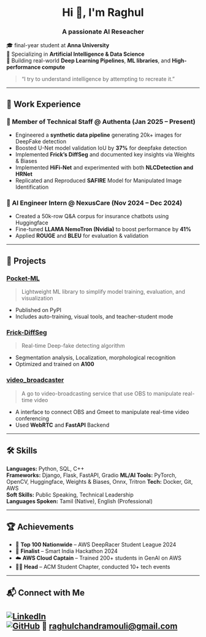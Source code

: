 <h1 align="center">Hi 👋, I'm Raghul</h1>
<h3 align="center">A passionate AI Reseacher</h3>


🎓 final-year student at **Anna University**  
🧠 Specializing in **Artificial Intelligence & Data Science**  
🚀 Building real-world **Deep Learning Pipelines**, **ML libraries**, and **High-performance compute**  

> “I try to understand intelligence by attempting to recreate it.”


---

## 💼 Work Experience

### 🔹 Member of Technical Staff @ Authenta (Jan 2025 – Present)
- Engineered a **synthetic data pipeline** generating 20k+ images for DeepFake detection
- Boosted U-Net model validation IoU by **37%** for deepfake detection
- Implemented **Frick’s DiffSeg** and documented key insights via Weights & Biases
- Implemented **HiFi-Net** and experimented with both **NLCDetection and HRNet**
- Replicated and Reproduced **SAFIRE** Model for Manipulated Image Identification

### 🔹 AI Engineer Intern @ NexusCare (Nov 2024 – Dec 2024)
- Created a 50k-row Q&A corpus for insurance chatbots using Huggingface
- Fine-tuned **LLAMA NemoTron (Nvidia)** to boost performance by **41%**
- Applied **ROUGE** and **BLEU** for evaluation & validation

---

## 🧪 Projects

### [Pocket-ML](https://github.com/raghulchandramouli/pocket_ml)
> Lightweight ML library to simplify model training, evaluation, and visualization  
- Published on PyPI  
- Includes auto-training, visual tools, and teacher-student mode

### [Frick-DiffSeg](https://github.com/raghulchandramouli/Frick_diffseg)
> Real-time Deep-fake detecting algorithm  
- Segmentation analysis, Localization, morphological recognition  
- Optimized and trained on **A100**

### [video_broadcaster](https://github.com/raghulchandramouli/video_broadcaster)
> A go to video-broadcasting service that use OBS to manipulate real-time video
- A interface to connect OBS and Gmeet to manipulate real-time video conferencing
- Used **WebRTC** and **FastAPI** Backend

---

## 🛠️ Skills

**Languages:** Python, SQL, C++  
**Frameworks:** Django, Flask, FastAPI, Gradio
**ML/AI Tools:** PyTorch, OpenCV, Huggingface, Weights & Biases, Onnx, Tritron
**Tech:** Docker, Git, AWS  
**Soft Skills:** Public Speaking, Technical Leadership  
**Languages Spoken:** Tamil (Native), English (Professional)

---

## 🏆 Achievements

- 🥇 **Top 100 Nationwide** – AWS DeepRacer Student League 2024  
- 🧠 **Finalist** – Smart India Hackathon 2024  
- ☁️ **AWS Cloud Captain** – Trained 200+ students in GenAI on AWS  
- 🧑‍💻 **Head** – ACM Student Chapter, conducted 10+ tech events
  
---

## 📬 Connect with Me

[![LinkedIn](https://img.shields.io/badge/LinkedIn-blue?style=flat&logo=linkedin)](https://www.linkedin.com/in/raghul-chandramouli/)  
[![GitHub](https://img.shields.io/badge/GitHub-000?style=flat&logo=github)](https://github.com/raghulchandramouli)
📧 raghulchandramouli@gmail.com
---

